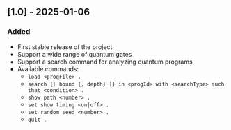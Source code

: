 ## [1.0] - 2025-01-06

### Added

- First stable release of the project
- Support a wide range of quantum gates
- Support a search command for analyzing quantum programs
- Available commands:
    + `load <progFile> .`
    + `search {[ bound {, depth} ]} in <progId> with <searchType> such that <condition> .`
    + `show path <number> .`
    + `set show timing <on|off> .`
    + `set random seed <number> .`
    + `quit .`
